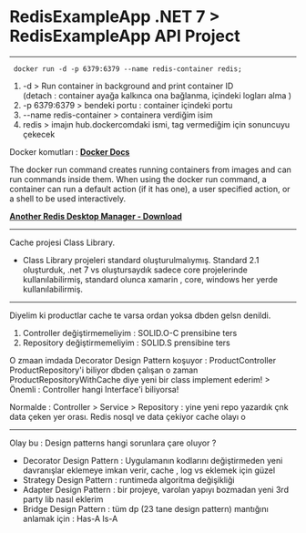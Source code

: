# RedisExampleApp .NET 7    > RedisExampleApp API Project

-----------------------------------------------------------------------------------------------

<code> docker run -d -p 6379:6379 --name redis-container redis; </code>


1. -d  > Run container in background and print container ID    
     (detach : container ayağa kalkınca ona bağlanma, içindeki logları alma )
2. -p 6379:6379 > bendeki portu : container içindeki portu
3. --name  redis-container > containera verdiğim isim
4. redis > imajın hub.dockercomdaki ismi, tag vermediğim için sonuncuyu çekecek

Docker komutları :  **[Docker Docs](https://docs.docker.com/engine/reference/commandline/run/)**

The docker run command creates running containers from images and can run commands inside them. When using the docker run command, a container can run a default action (if it has one), a user specified action, or a shell to be used interactively.


**[Another Redis Desktop Manager  - Download](https://github.com/qishibo/AnotherRedisDesktopManager/releases)**


------------------------------------------------------------------

Cache projesi Class Library.

* Class Library projeleri standard oluşturulmalıymış. Standard 2.1 oluşturduk, .net 7 vs oluştursaydık sadece core projelerinde kullanılabilirmiş,  standard olunca xamarin , core, windows her yerde kullanılabilirmiş.

------------------------------------------------------------------

Diyelim ki productlar cache te varsa ordan yoksa dbden gelsn denildi.

1. Controller değiştirmemeliyim : SOLID.O-C prensibine ters
2. Repository değiştirmemeliyim : SOLID.S prensibine ters


O zmaan imdada Decorator Design Pattern koşuyor : ProductController ProductRepository'i biliyor dbden çalışan o zaman ProductRepositoryWithCache diye yeni bir class implement ederim!   > Önemli : Controller hangi Interface'i biliyorsa!

Normalde : Controller > Service > Repository : yine yeni repo yazardık çnk data çeken yer orası. Redis nosql ve data çekiyor cache olayı o

------------------------------------------------------------------

Olay bu : Design patterns hangi sorunlara çare oluyor ?

- Decorator Design Pattern  : Uygulamanın kodlarını değiştirmeden yeni davranışlar eklemeye imkan verir, cache , log vs eklemek için güzel
- Strategy Design Pattern : runtimeda algoritma değişikliği
- Adapter Design Pattern : bir projeye, varolan yapıyı bozmadan  yeni 3rd party lib nasıl eklerim
- Bridge Design Pattern : tüm dp (23 tane design pattern) mantığını anlamak için : Has-A Is-A

